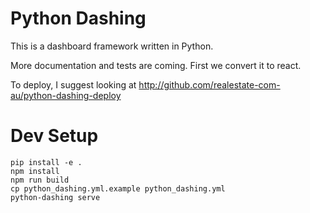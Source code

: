 Python Dashing
==============

This is a dashboard framework written in Python.

More documentation and tests are coming. First we convert it to react.

To deploy, I suggest looking at http://github.com/realestate-com-au/python-dashing-deploy


Dev Setup
=========

```
pip install -e .
npm install
npm run build
cp python_dashing.yml.example python_dashing.yml
python-dashing serve
```
